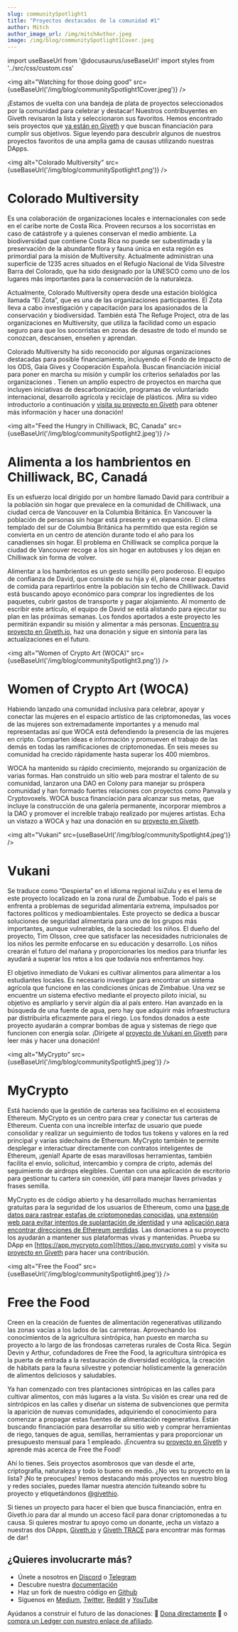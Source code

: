 ```yaml
---
slug: communitySpotlight1
title: "Proyectos destacados de la comunidad #1"
author: Mitch
author_image_url: /img/mitchAuthor.jpeg
image: /img/blog/communitySpotlight1Cover.jpeg
---
```

import useBaseUrl from '@docusaurus/useBaseUrl'
import styles from '../src/css/custom.css'


<img alt="Watching for those doing good" src={useBaseUrl('/img/blog/communitySpotlight1Cover.jpeg')}  />

¡Estamos de vuelta con una bandeja de plata de proyectos seleccionados por la comunidad para celebrar y destacar! Nuestros contribuyentes en Giveth revisaron la lista y seleccionaron sus favoritos. Hemos encontrado seis proyectos que [ya están en Giveth](https://giveth.io/projects) y que buscan financiación para cumplir sus objetivos. Sigue leyendo para descubrir algunos de nuestros proyectos favoritos de una amplia gama de causas utilizando nuestras DApps.

<img alt="Colorado Multiversity" src={useBaseUrl('/img/blog/communitySpotlight1.png')}  />

Colorado Multiversity
=====================

Es una colaboración de organizaciones locales e internacionales con sede en el caribe norte de Costa Rica. Proveen recursos a los socorristas en caso de catástrofe y a quienes conservan el medio ambiente. La biodiversidad que contiene Costa Rica no puede ser subestimada y la preservación de la abundante flora y fauna única en esta región es primordial para la misión de Multiversity. Actualmente administran una superficie de 1235 acres situados en el Refugio Nacional de Vida Silvestre Barra del Colorado, que ha sido designado por la UNESCO como uno de los lugares más importantes para la conservación de la naturaleza.

Actualmente, Colorado Multiversity opera desde una estación biológica llamada “El Zota”, que es una de las organizaciones participantes. El Zota lleva a cabo investigación y capacitación para los apasionados de la conservación y biodiversidad. También está The Refuge Project, otra de las organizaciones en Multiversity, que utiliza la facilidad como un espacio seguro para que los socorristas en zonas de desastre de todo el mundo se conozcan, descansen, enseñen y aprendan.

Colorado Multiversity ha sido reconocido por algunas organizaciones destacadas para posible financiamiento, incluyendo el Fondo de Impacto de los ODS, Gaia Gives y Cooperación Española. Buscan financiación inicial para poner en marcha su misión y cumplir los criterios señalados por las organizaciones . Tienen un amplio espectro de proyectos en marcha que incluyen iniciativas de descarbonización, programas de voluntariado internacional, desarrollo agrícola y reciclaje de plásticos. ¡Mira su video introductorio a continuación y [visita su proyecto en Giveth](https://giveth.io/project/colorado-multiversity) para obtener más información y hacer una donación!

<img alt="Feed the Hungry in Chilliwack, BC, Canada" src={useBaseUrl('/img/blog/communitySpotlight2.jpeg')}  />

Alimenta a los hambrientos en Chilliwack, BC, Canadá
=========================================

Es un esfuerzo local dirigido por un hombre llamado David para contribuir a la población sin hogar que prevalece en la comunidad de Chilliwack, una ciudad cerca de Vancouver en la Columbia Británica. En Vancouver la población de personas sin hogar está presente y en expansión. El clima templado del sur de Columbia Británica ha permitido que esta región se convierta en un centro de atención durante todo el año para los canadienses sin hogar. El problema en Chilliwack se complica porque la ciudad de Vancouver recoge a los sin hogar en autobuses y los dejan en Chilliwack sin forma de volver.

Alimentar a los hambrientos es un gesto sencillo pero poderoso. El equipo de confianza de David, que consiste de su hija y él, planea crear paquetes de comida para repartirlos entre la población sin techo de Chilliwack. David está buscando apoyo económico para comprar los ingredientes de los paquetes, cubrir gastos de transporte y pagar alojamiento. Al momento de escribir este artículo, el equipo de David se está alistando para ejecutar su plan en las próximas semanas. Los fondos aportados a este proyecto les permitirán expandir su misión y alimentar a más personas. [Encuentra su proyecto en Giveth.io](https://giveth.io/project/Feed-the-Hungry-in-Chilliwack-BC-Canada), haz una donación y sigue en sintonía para las actualizaciones en el futuro.

<img alt="Women of Crypto Art (WOCA)" src={useBaseUrl('/img/blog/communitySpotlight3.png')}  />

Women of Crypto Art (WOCA)
==============================

Habiendo lanzado una comunidad inclusiva para celebrar, apoyar y conectar las mujeres en el espacio artístico de las criptomonedas, las voces de las mujeres son extremadamente importantes y a menudo mal representadas así que WOCA está defendiendo la presencia de las mujeres en cripto. Comparten ideas e información y promueven el trabajo de las demás en todas las ramificaciones de criptomonedas. En seis meses su comunidad ha crecido rápidamente hasta superar los 400 miembros.

WOCA ha mantenido su rápido crecimiento, mejorando su organización de varias formas. Han construido un sitio web para mostrar el talento de su comunidad, lanzaron una DAO en Colony para manejar su próspera comunidad y han formado fuertes relaciones con proyectos como Panvala y Cryptovoxels. WOCA busca financiación para alcanzar sus metas, que incluye la construcción de una galería permanente, incorporar miembros a la DAO y promover el increíble trabajo realizado por mujeres artistas. Echa un vistazo a WOCA y haz una donación en su [proyecto en Giveth](https://giveth.io/project/women-of-crypto-art-(woca)).

<img alt="Vukani" src={useBaseUrl('/img/blog/communitySpotlight4.jpeg')}  />

Vukani
==========

Se traduce como “Despierta” en el idioma regional isiZulu y es el lema de este proyecto localizado en la zona rural de Zumbabue. Todo el país se enfrenta a problemas de seguridad alimentaria extrema, impulsados por factores políticos y medioambientales. Este proyecto se dedica a buscar soluciones de seguridad alimentaria para uno de los grupos más importantes, aunque vulnerables, de la sociedad: los niños. El dueño del proyecto, Tim Olsson, cree que satisfacer las necesidades nutricionales de los niños les permite enfocarse en su educación y desarrollo. Los niños crearán el futuro del mañana y proporcionarles los medios para triunfar les ayudará a superar los retos a los que todavía nos enfrentamos hoy.

El objetivo inmediato de Vukani es cultivar alimentos para alimentar a los estudiantes locales. Es necesario investigar para encontrar un sistema agrícola que funcione en las condiciones únicas de Zimbabue. Una vez se encuentre un sistema efectivo mediante el proyecto piloto inicial, su objetivo es ampliarlo y servir algún día al país entero. Han avanzado en la búsqueda de una fuente de agua, pero hay que adquirir más infraestructura par distribuirla eficazmente para el riego. Los fondos donados a este proyecto ayudarán a comprar bombas de agua y sistemas de riego que funcionen con energía solar. ¡Dirígete al [proyecto de Vukani en Giveth](https://giveth.io/project/vukani) para leer más y hacer una donación!

<img alt="MyCrypto" src={useBaseUrl('/img/blog/communitySpotlight5.jpeg')}  />

MyCrypto
============

Está haciendo que la gestión de carteras sea facilísimo en el ecosistema Ethereum. MyCrypto es un centro para crear y conectar tus carteras de Ethereum. Cuenta con una increíble interfaz de usuario que puede consolidar y realizar un seguimiento de todos tus tokens y valores en la red principal y varias sidechains de Ethereum. MyCrypto también te permite desplegar e interactuar directamente con contratos inteligentes de Ethereum, ¡genial! Aparte de esas maravillosas herramientas, también facilita el envío, solicitud, intercambio y compra de cripto, además del seguimiento de airdrops elegibles. Cuentan con una aplicación de escritorio para gestionar tu cartera sin conexión, útil para manejar llaves privadas y frases semilla.

MyCrypto es de código abierto y ha desarrollado muchas herramientas gratuitas para la seguridad de los usuarios de Ethereum, como una [base de datos para rastrear estafas de criptomonedas conocidas](https://cryptoscamdb.org/), [una extensión web para evitar intentos de suplantación de identidad](https://chrome.google.com/webstore/detail/etheraddresslookup/pdknmigbbbhmllnmgdfalmedcmcefdfn) y una a[plicación para encontrar direcciones de Ethereum perdidas](https://findeth.io/). Las donaciones a su proyecto los ayudarán a mantener sus plataformas vivas y mantenidas. Prueba su DApp en [https://app.mycrypto.com](https://app.mycrypto.com) y visita su [proyecto en Giveth](https://giveth.io/project/mycrypto) para hacer una contribución.

<img alt="Free the Food" src={useBaseUrl('/img/blog/communitySpotlight6.jpeg')}  />

Free the Food
=================

Creen en la creación de fuentes de alimentación regenerativas utilizando las zonas vacías a los lados de las carreteras. Aprovechando los conocimientos de la agricultura sintrópica, han puesto en marcha su proyecto a lo largo de las frondosas carreteras rurales de Costa Rica. Según Devin y Arthur, cofundadores de Free the Food, la agricultura sintrópica es la puerta de entrada a la restauración de diversidad ecológica, la creación de hábitats para la fauna silvestre y potenciar holísticamente la generación de alimentos deliciosos y saludables.

Ya han comenzado con tres plantaciones sintrópicas en las calles para cultivar alimentos, con más lugares a la vista. Su visión es crear una red de sintrópicos en las calles y diseñar un sistema de subvenciones que permita la aparición de nuevas comunidades, adquiriendo el conocimiento para comenzar a propagar estas fuentes de alimentación regenerativa. Están buscando financiación para desarrollar su sitio web y comprar herramientas de riego, tanques de agua, semillas, herramientas y para proporcionar un presupuesto mensual para 1 empleado. ¡Encuentra su [proyecto en Giveth](https://giveth.io/project/free-the-food) y aprende más acerca de Free the Food!

Ahí lo tienes. Seis proyectos asombrosos que van desde el arte, criptografía, naturaleza y todo lo bueno en medio. ¿No ves tu proyecto en la lista? ¡No te preocupes! Iremos destacando más proyectos en nuestro blog y redes sociales, puedes llamar nuestra atención tuiteando sobre tu proyecto y etiquetándonos [@givethio](https://twitter.com/Givethio).

Si tienes un proyecto para hacer el bien que busca financiación, entra en Giveth.io para dar al mundo un acceso fácil para donar criptomonedas a tu causa. Si quieres mostrar tu apoyo como un donante, ¡echa un vistazo a nuestras dos DApps, [Giveth.io](https://giveth.io/) y [Giveth TRACE](https://trace.giveth.io/) para encontrar más formas de dar!

**¿Quieres involucrarte más?**
------------------------------

* Únete a nosotros en [Discord](https://discord.giveth.io/) o [Telegram](http://t.me/givethio)
* Descubre nuestra [documentación](https://docs.giveth.io/)
* Haz un fork de nuestro código en [Github](https://github.com/Giveth/)
* Síguenos en [Medium](http://medium.com/giveth/), [Twitter](http://twitter.com/givethio), [Reddit](https://www.reddit.com/r/giveth/) y [YouTube](https://www.youtube.com/channel/UClfutpRoY0WTVnq0oB0E0wQ)

Ayúdanos a construir el futuro de las donaciones: 🦄 [Dona directamente](http://donate.giveth.io/) 🦄 o [compra un Ledger con nuestro enlace de afiliado](https://www.ledgerwallet.com/products/ledger-nano-s?utm_source=&utm_medium=affiliate&utm_campaign=d663).
